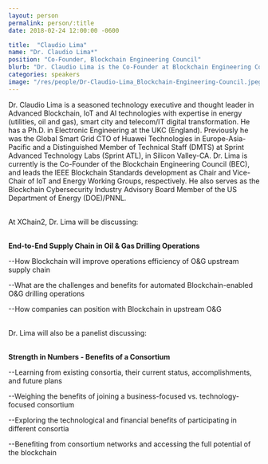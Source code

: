 ```yaml
---
layout: person
permalink: person/:title
date: 2018-02-24 12:00:00 -0600

title:  "Claudio Lima"
name: "Dr. Claudio Lima*"
position: "Co-Founder, Blockchain Engineering Council"
blurb: "Dr. Claudio Lima is the Co-Founder at Blockchain Engineering Council."
categories: speakers
image: "/res/people/Dr-Claudio-Lima_Blockchain-Engineering-Council.jpeg"
---
```

Dr. Claudio Lima is a seasoned technology executive and thought leader in Advanced Blockchain, IoT and AI technologies with expertise in energy (utilities, oil and gas), smart city and telecom/IT digital transformation.  He has a Ph.D. in Electronic Engineering at the UKC (England). Previously he was the Global Smart Grid CTO of Huawei Technologies in Europe-Asia-Pacific and a Distinguished Member of Technical Staff (DMTS) at Sprint Advanced Technology Labs (Sprint ATL), in Silicon Valley-CA. Dr. Lima is currently is the Co-Founder of the Blockchain Engineering Council (BEC), and leads the IEEE Blockchain Standards development as Chair and Vice-Chair of IoT and Energy Working Groups, respectively.  He also serves as the Blockchain Cybersecurity Industry Advisory Board Member of the US Department of Energy (DOE)/PNNL.

<br>
At XChain2, Dr. Lima will be discussing:
<br>
<br>
<p><b>End-to-End Supply Chain in Oil & Gas Drilling Operations </b></p>

<p>--How Blockchain will improve operations efficiency of O&G upstream supply chain</p>
<p>--What are the challenges and benefits for automated Blockchain-enabled O&G drilling operations</p>
<p>--How companies can position with Blockchain in upstream O&G</p>

<br>
Dr. Lima will also be a panelist discussing:
<br>
<br>
<p><b>Strength in Numbers - Benefits of a Consortium</b></p>

<p>--Learning from existing consortia, their current status, accomplishments, and future plans</p>
<p>--Weighing the benefits of joining a business-focused vs. technology-focused consortium</p>
<p>--Exploring the technological and financial benefits of participating in different consortia</p>
<p>--Benefiting from consortium networks and accessing the full potential of the blockchain</p>
